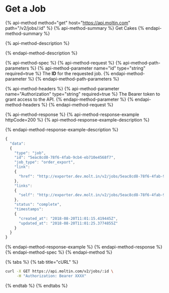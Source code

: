 # Get a Job

{% api-method method="get" host="https://api.moltin.com" path="/v2/jobs/:id" %}
{% api-method-summary %}
Get Cakes
{% endapi-method-summary %}

{% api-method-description %}

{% endapi-method-description %}

{% api-method-spec %}
{% api-method-request %}
{% api-method-path-parameters %}
{% api-method-parameter name="id" type="string" required=true %}
The **ID** for the requested job.
{% endapi-method-parameter %}
{% endapi-method-path-parameters %}

{% api-method-headers %}
{% api-method-parameter name="Authorization" type="string" required=true %}
The Bearer token to grant access to the API.
{% endapi-method-parameter %}
{% endapi-method-headers %}
{% endapi-method-request %}

{% api-method-response %}
{% api-method-response-example httpCode=200 %}
{% api-method-response-example-description %}

{% endapi-method-response-example-description %}

```javascript
{
  "data":
  {
    "type": "job",
    "id": "5eac8cd8-78f6-4fab-9cb4-eb710e4568f7",
    "job_type": "order_export",
    "link":
    {
      "href": "http://exporter.dev.molt.in/v2/jobs/5eac8cd8-78f6-4fab-9cb4-eb710e4568f7/file"
    },
    "links":
    {
      "self": "http://exporter.dev.molt.in/v2/jobs/5eac8cd8-78f6-4fab-9cb4-eb710e4568f7"
    },
    "status": "complete",
    "timestamps":
    {
      "created_at": "2018-08-20T11:01:15.419445Z",
      "updated_at": "2018-08-20T11:01:25.3774855Z"
    }
  }
}

```
{% endapi-method-response-example %}
{% endapi-method-response %}
{% endapi-method-spec %}
{% endapi-method %}

{% tabs %}
{% tab title="cURL" %}
```bash
curl -X GET https://api.moltin.com/v2/jobs/:id \
     -H "Authorization: Bearer XXXX"
```
{% endtab %}
{% endtabs %}

